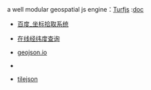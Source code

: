 



a well modular geospatial js engine：[Turfjs](https://github.com/Turfjs/turf) :[doc](http://turfjs.org/docs#along)

- [百度_坐标拾取系统](http://api.map.baidu.com/lbsapi/getpoint/)
- [在线经纬度查询](http://www.gpsspg.com/maps.htm)

- [geojson.io](http://geojson.io/#map=2/20.0/0.0)
- []()
- [tilejson](https://tilejson.io/)








